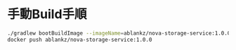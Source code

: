 # 手動Build手順

``` sh
./gradlew bootBuildImage --imageName=ablankz/nova-storage-service:1.0.0
docker push ablankz/nova-storage-service:1.0.0
```